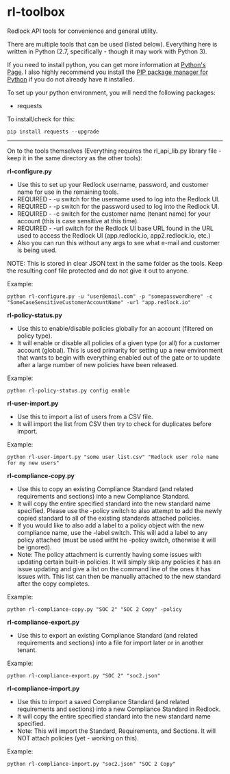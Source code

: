 # rl-toolbox
Redlock API tools for convenience and general utility.

There are multiple tools that can be used (listed below).  Everything here is written in Python (2.7, specifically - though it may work with Python 3).

If you need to install python, you can get more information at [Python's Page](https://www.python.org/).  I also highly recommend you install the [PIP package manager for Python](https://pypi.python.org/pypi/pip) if you do not already have it installed.

To set up your python environment, you will need the following packages:
- requests

To install/check for this:
```
pip install requests --upgrade
```

------------------------------------------------------------------

On to the tools themselves (Everything requires the rl_api_lib.py library file - keep it in the same directory as the other tools):

**rl-configure.py**
- Use this to set up your Redlock username, password, and customer name for use in the remaining tools.
- REQUIRED - -u switch for the username used to log into the Redlock UI.
- REQUIRED - -p switch for the password used to log into the Redlock UI.
- REQUIRED - -c switch for the customer name (tenant name) for your account (this is case sensitive at this time).
- REQUIRED - -url switch for the Redlock UI base URL found in the URL used to access the Redlock UI (app.redlock.io, app2.redlock.io, etc.)
- Also you can run this without any args to see what e-mail and customer is being used.

NOTE: This is stored in clear JSON text in the same folder as the tools.  Keep the resulting conf file protected and do not give it out to anyone.

Example:
```
python rl-configure.py -u "user@email.com" -p "somepasswordhere" -c "SomeCaseSensitiveCustomerAccountName" -url "app.redlock.io"
```

**rl-policy-status.py**
- Use this to enable/disable policies globally for an account (filtered on policy type).
- It will enable or disable all policies of a given type (or all) for a customer account (global).  This is used primarity for setting up a new environment that wants to begin with everything enabled out of the gate or to update after a large number of new policies have been released.

Example:
```
python rl-policy-status.py config enable
```

**rl-user-import.py**
- Use this to import a list of users from a CSV file.
- It will import the list from CSV then try to check for duplicates before import.

Example:
```
python rl-user-import.py "some user list.csv" "Redlock user role name for my new users"
```

**rl-compliance-copy.py**
- Use this to copy an existing Compliance Standard (and related requirements and sections) into a new Compliance Standard.
- It will copy the entire specified standard into the new standard name specified.  Please use the -policy switch to also attempt to add the newly copied standard to all of the existing standards attached policies.
- If you would like to also add a label to a policy object with the new compliance name, use the -label switch.  This will add a label to any policy attached (must be used witht he -policy switch, otherwise it will be ignored).
- Note: The policy attachment is currently having some issues with updating certain built-in policies.  It will simply skip any policies it has an issue updating and give a list on the command line of the ones it has issues with.  This list can then be manually attached to the new standard after the copy completes.

Example:
```
python rl-compliance-copy.py "SOC 2" "SOC 2 Copy" -policy
```

**rl-compliance-export.py**
- Use this to export an existing Compliance Standard (and related requirements and sections) into a file for import later or in another tenant.

Example:
```
python rl-compliance-export.py "SOC 2" "soc2.json"
```

**rl-compliance-import.py**
- Use this to import a saved Compliance Standard (and related requirements and sections) into a new Compliance Standard in Redlock.
- It will copy the entire specified standard into the new standard name specified.
- Note: This will import the Standard, Requirements, and Sections.  It will NOT attach policies (yet - working on this).

Example:
```
python rl-compliance-import.py "soc2.json" "SOC 2 Copy"
```
